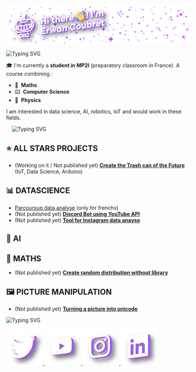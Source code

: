 ![Banner](bannNom.png)

![Typing SVG](https://readme-typing-svg.herokuapp.com?font=Arial+Black&size=30&color=FFFFFF&width=1000&lines=Who+am+I+%3F+%F0%9F%91%80)

🎓 I'm currently a **student in MP2I** (preparatory classroom in France). A course combining :

- 📐&nbsp; **Maths**
- ⌨️&nbsp; **Computer Science**
- 🚀&nbsp; **Physics**

I am interested in data science, AI, robotics, IoT and would work in these fields.

&nbsp;&nbsp;&nbsp;
![Typing SVG](https://readme-typing-svg.herokuapp.com?font=Arial+Black&size=30&color=FFFFFF&width=1000&lines=My+projects+%F0%9F%9B%A0%EF%B8%8F)

## ⭐ **ALL STARS PROJECTS**
- (Working on it / Not published yet) [**Create the Trash can of the Future**]() (IoT, Data Science, Arduino)

## 📊 **DATASCIENCE**
- [Parcoursup data analyse](https://github.com/ErwanCoubret/Parcoursup) (only for frenchs)
- (Not published yet) [**Discord Bot using YouTube API**]()
- (Not published yet) [**Tool for Instagram data anayse**]()

## 🤖 **AI**

## 📐 **MATHS**
- (Not published yet) [**Create random distribution without library**]()

## 🖼️ **PICTURE MANIPULATION**
- (Not published yet) [**Turning a picture into unicode**]()

![Typing SVG](https://readme-typing-svg.herokuapp.com?font=Arial+Black&size=30&color=FFFFFF&width=1000&lines=My+social+networks++%F0%9F%96%87%EF%B8%8F)

<p float="left">
  <a href="https://twitter.com/ErwanCoubret"> <img src="/twitter.png" width="100" /> </a>
  <a href="https://www.youtube.com/channel/UCQ-GCidohpSwrlAabQ1iLoQ"> <img src="/youtube.png" width="100" /> </a>
  <a href=""> <img src="/instagram.png" width="100" /> </a>
  <a href=""> <img src="/linkedin.png" width="100" /> </a>
</p>
